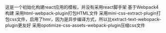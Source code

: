 这是一个初始化构建react应用的模板，并没有采用react脚手架
基于Webpack4构建
采用html-webpack-plugin打包HTML文件
采用mini-css-extract-plugin打包css文件，启用了hmr，因为是异步编译方式，所以比extract-text-webopack-plugin更友好
采用opotimize-css-assets-webpack-plugin压缩css文件